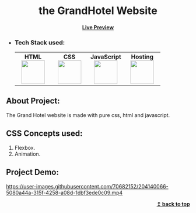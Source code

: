 <h1 align="center">the GrandHotel Website</h1> 
<h4 align="center"><a href="https://naveenkumar-j.github.io/Number-Guesser-game-in-JavaScript/index.html" target="_blank">Live Preview</a></h4> 

- ### Tech Stack used:
	<center>
		<table>
			<tbody>
				<tr>
					<td width="25%" align="center">
						<span><strong>HTML</strong></span><br/>
						<img height="64px" width="64px" src="https://github.com/uiwjs/file-icons/blob/master/icon/html.svg">
					</td>
					<td width="25%" align="center">
						<span><strong>CSS</strong></span><br/>
						<img height="64px" width="64px" src="https://github.com/uiwjs/file-icons/blob/master/icon/css3.svg">
					</td>
          <td width="25%" align="center">
						<span><strong>JavaScript</strong></span><br/>
						<img height="64px" width="64px" src="https://github.com/uiwjs/file-icons/blob/master/icon/javascript.svg">
					</td>
          <td width="25%" align="center">
						<span><strong>Hosting</strong></span><br/>
						<img height="64px" width="64px" src="https://github.com/rdimascio/icons/blob/master/icons/light/github.svg">
					</td>
				</tr>
			</tbody>
		</table>
	</center>

## About Project:
The Grand Hotel website is made with pure css, html and javascript.

## CSS Concepts used:
1. Flexbox.
2. Animation.

## Project Demo:


https://user-images.githubusercontent.com/70682152/204140066-5080a44a-315f-4258-a08d-1dbf3ede0c09.mp4



<div align="right">
    <b><a href="#">↥ back to top</a></b>
</div>

